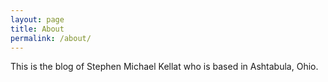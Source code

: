 ```yaml
---
layout: page
title: About
permalink: /about/
---
```


This is the blog of Stephen Michael Kellat who is based in Ashtabula, Ohio.
